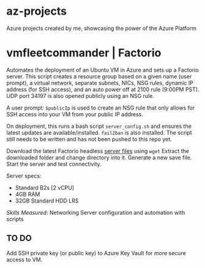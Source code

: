 # az-projects
Azure projects created by me, showcasing the power of the Azure Platform

# vmfleetcommander | Factorio
Automates the deployment of an Ubuntu VM in Azure and sets up a Factorio server. 
This script creates a resource group based on a given name (user prompt), a virtual network, separate subnets, NICs, NSG rules, dynamic IP address (for SSH access), and an auto power off at 2100 rule (9:00PM PST). UDP port 34197 is also opened publicly using an NSG rule. 

A user prompt: `$publicIp` is used to create an NSG rule that only allows for SSH access into your VM from your public IP address. 

On deployment, this runs a bash script `server_config.sh` and ensures the latest updates are available/installed. 
`fail2ban` is also installed. 
The script still needs to be written and has not been pushed to this repo yet. 

Download the latest Factorio headless [server files](https://factorio.com/get-download/stable/headless/linux64) using `wget`
Extract the downloaded folder and change directory into it. 
Generate a new save file. 
Start the server and test connectivity. 

Server specs:
- Standard B2s [2 vCPU]
- 4GB RAM
- 32GB Standard HDD LRS

*Skills Measured*:
Networking
Server configuration and automation with scripts

## TO DO
Add SSH private key (or public key) to Azure Key Vault for more secure access to VM. 